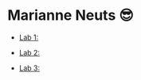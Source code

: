 # Marianne Neuts 😎

* [Lab 1:](https://github.com/marianneneuts/2imd-webtechadvanced-portfolio/tree/main/lab1)

* [Lab 2:](https://github.com/marianneneuts/2imd-webtechadvanced-portfolio/tree/main/lab2)

* [Lab 3:](https://github.com/marianneneuts/2imd-webtechadvanced-portfolio/tree/main/lab3)